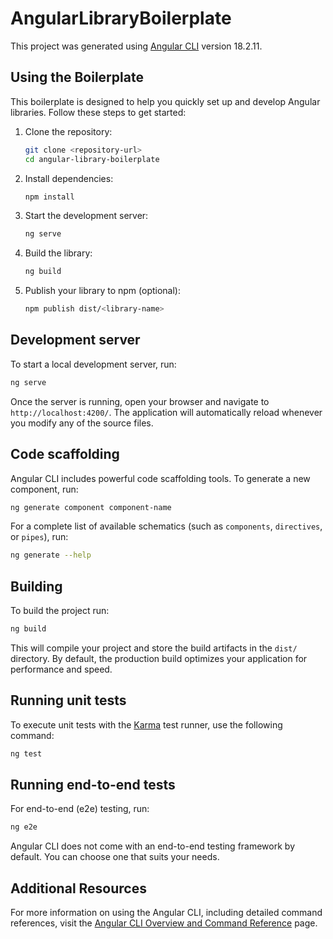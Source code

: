 # AngularLibraryBoilerplate

This project was generated using [Angular CLI](https://github.com/angular/angular-cli) version 18.2.11.

## Using the Boilerplate

This boilerplate is designed to help you quickly set up and develop Angular libraries. Follow these steps to get started:

1. Clone the repository:
   ```bash
   git clone <repository-url>
   cd angular-library-boilerplate
   ```

2. Install dependencies:
   ```bash
   npm install
   ```

3. Start the development server:
   ```bash
   ng serve
   ```

4. Build the library:
   ```bash
   ng build
   ```

5. Publish your library to npm (optional):
   ```bash
   npm publish dist/<library-name>
   ```

## Development server

To start a local development server, run:

```bash
ng serve
```

Once the server is running, open your browser and navigate to `http://localhost:4200/`. The application will automatically reload whenever you modify any of the source files.

## Code scaffolding

Angular CLI includes powerful code scaffolding tools. To generate a new component, run:

```bash
ng generate component component-name
```

For a complete list of available schematics (such as `components`, `directives`, or `pipes`), run:

```bash
ng generate --help
```

## Building

To build the project run:

```bash
ng build
```

This will compile your project and store the build artifacts in the `dist/` directory. By default, the production build optimizes your application for performance and speed.

## Running unit tests

To execute unit tests with the [Karma](https://karma-runner.github.io) test runner, use the following command:

```bash
ng test
```

## Running end-to-end tests

For end-to-end (e2e) testing, run:

```bash
ng e2e
```

Angular CLI does not come with an end-to-end testing framework by default. You can choose one that suits your needs.

## Additional Resources

For more information on using the Angular CLI, including detailed command references, visit the [Angular CLI Overview and Command Reference](https://angular.dev/tools/cli) page.
